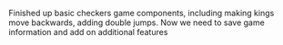 Finished up basic checkers game components, including making kings move backwards, adding double jumps. Now we need to save game information and add on additional features
